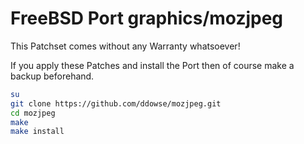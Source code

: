 # FreeBSD Port graphics/mozjpeg

This Patchset comes without any Warranty whatsoever!

If you apply these Patches and install the Port then of course make a backup beforehand. 

```bash
su
git clone https://github.com/ddowse/mozjpeg.git
cd mozjpeg
make 
make install
```
